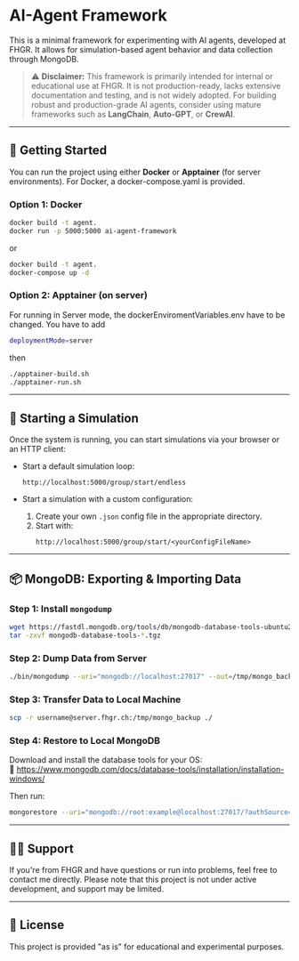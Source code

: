 # AI-Agent Framework

This is a minimal framework for experimenting with AI agents, developed at FHGR. It allows for simulation-based agent behavior and data collection through MongoDB.

> ⚠️ **Disclaimer:** This framework is primarily intended for internal or educational use at FHGR. It is not production-ready, lacks extensive documentation and testing, and is not widely adopted. For building robust and production-grade AI agents, consider using mature frameworks such as **LangChain**, **Auto-GPT**, or **CrewAI**.

---

## 🚀 Getting Started

You can run the project using either **Docker** or **Apptainer** (for server environments). For Docker, a docker-compose.yaml is provided.

### Option 1: Docker

```bash
docker build -t agent.
docker run -p 5000:5000 ai-agent-framework
```

or

```bash
docker build -t agent.
docker-compose up -d
```

### Option 2: Apptainer (on server)
For running in Server mode, the dockerEnviromentVariables.env have to be changed. You have to add
```bash
deploymentMode=server
```
then
```bash
./apptainer-build.sh
./apptainer-run.sh
```

---

## 🧠 Starting a Simulation

Once the system is running, you can start simulations via your browser or an HTTP client:

- Start a default simulation loop:
  ```
  http://localhost:5000/group/start/endless
  ```

- Start a simulation with a custom configuration:
  1. Create your own `.json` config file in the appropriate directory.
  2. Start with:
     ```
     http://localhost:5000/group/start/<yourConfigFileName>
     ```

---

## 📦 MongoDB: Exporting & Importing Data

### Step 1: Install `mongodump`

```bash
wget https://fastdl.mongodb.org/tools/db/mongodb-database-tools-ubuntu2404-x86_64-100.12.0.tgz
tar -zxvf mongodb-database-tools-*.tgz
```

### Step 2: Dump Data from Server

```bash
./bin/mongodump --uri="mongodb://localhost:27017" --out=/tmp/mongo_backup
```

### Step 3: Transfer Data to Local Machine

```bash
scp -r username@server.fhgr.ch:/tmp/mongo_backup ./
```

### Step 4: Restore to Local MongoDB

Download and install the database tools for your OS:  
🔗 https://www.mongodb.com/docs/database-tools/installation/installation-windows/

Then run:

```bash
mongorestore --uri="mongodb://root:example@localhost:27017/?authSource=admin" ./mongo_backup
```

---

## 🧑‍💻 Support

If you're from FHGR and have questions or run into problems, feel free to contact me directly. Please note that this project is not under active development, and support may be limited.

---

## 📄 License

This project is provided "as is" for educational and experimental purposes.
